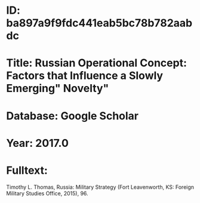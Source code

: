 # ID: ba897a9f9fdc441eab5bc78b782aabdc
# Title: Russian Operational Concept: Factors that Influence a Slowly Emerging" Novelty"
# Database: Google Scholar
# Year: 2017.0
# Fulltext:
Timothy L. Thomas, Russia: Military Strategy (Fort Leavenworth, KS: Foreign Military Studies Office, 2015), 96.